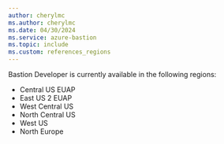 ```yaml
---
author: cherylmc
ms.author: cherylmc
ms.date: 04/30/2024
ms.service: azure-bastion
ms.topic: include
ms.custom: references_regions
---
```


Bastion Developer is currently available in the following regions:

* Central US EUAP
* East US 2 EUAP
* West Central US
* North Central US
* West US
* North Europe
